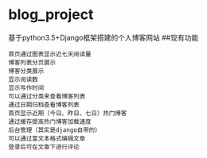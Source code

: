 # blog_project
基于python3.5+Django框架搭建的个人博客网站
##现有功能

    首页通过图表显示近七天阅读量
    博客列表分页展示
    博客分类展示
    显示阅读数
    显示写作时间
    可以通过分类来查看博客列表
    通过日期归档查看博客列表
    首页显示近期（今日、昨日、七日）热门博客
    通过缓存提高热门博客加载速度
    后台管理（其实是django自带的）
    可以通过富文本格式编辑文章
    登录后可在文章下进行评论
